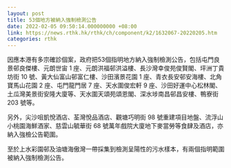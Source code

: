 ```yaml
---
layout: post
title: 53個地方被納入強制檢測公告
date: 2022-02-05 09:50:14.000000000 +08:00
link: https://news.rthk.hk/rthk/ch/component/k2/1632067-20220205.htm
categories: rthk
---
```


因應本港有多宗確診個案，政府把53個指明地方納入強制檢測公告，包括屯門良景邨良傑樓、元朗世宙 1 座、元朗洪福邨洪溢樓、長沙灣幸俊苑俊賢閣、坪洲丁貴坊街 10 號、黃大仙富山邨富仁樓、沙田濱景花園 1 座、青衣長安邨安海樓、北角寶馬山花園 2 座、屯門龍門居 7 座、天水圍俊宏軒 9 座、沙田好運中心松林閣、土瓜灣美景街安隆大廈等、天水圍天頌苑頌恩閣、深水埗南昌邨昌安樓、鴨寮街 203 號等。

另外，尖沙咀凱悅酒店、荃灣悅品酒店、觀塘巧明街 98 號重建項目地盤、流浮山小桃園海鮮酒家、慈雲山毓華街 68 號萬年戲院大廈地下麥當勞等食肆及酒店，亦納入強檢公告範圍。

至於上水彩園邨及油塘海傲灣一帶採集到檢測呈陽性的污水樣本，有兩個指明範圍被納入強制檢測公告。
